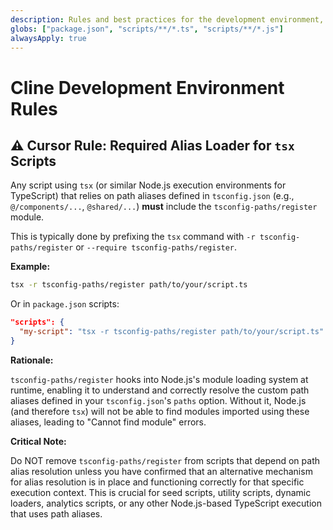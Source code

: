 ```yaml
---
description: Rules and best practices for the development environment, particularly concerning script execution and tooling.
globs: ["package.json", "scripts/**/*.ts", "scripts/**/*.js"]
alwaysApply: true
---
```


# Cline Development Environment Rules

## ⚠️ Cursor Rule: Required Alias Loader for `tsx` Scripts

Any script using `tsx` (or similar Node.js execution environments for TypeScript) that relies on path aliases defined in `tsconfig.json` (e.g., `@/components/...`, `@shared/...`) **must** include the `tsconfig-paths/register` module.

This is typically done by prefixing the `tsx` command with `-r tsconfig-paths/register` or `--require tsconfig-paths/register`.

**Example:**

```bash
tsx -r tsconfig-paths/register path/to/your/script.ts
```

Or in `package.json` scripts:

```json
"scripts": {
  "my-script": "tsx -r tsconfig-paths/register path/to/your/script.ts"
}
```

**Rationale:**

`tsconfig-paths/register` hooks into Node.js's module loading system at runtime, enabling it to understand and correctly resolve the custom path aliases defined in your `tsconfig.json`'s `paths` option. Without it, Node.js (and therefore `tsx`) will not be able to find modules imported using these aliases, leading to "Cannot find module" errors.

**Critical Note:**

Do NOT remove `tsconfig-paths/register` from scripts that depend on path alias resolution unless you have confirmed that an alternative mechanism for alias resolution is in place and functioning correctly for that specific execution context. This is crucial for seed scripts, utility scripts, dynamic loaders, analytics scripts, or any other Node.js-based TypeScript execution that uses path aliases.
